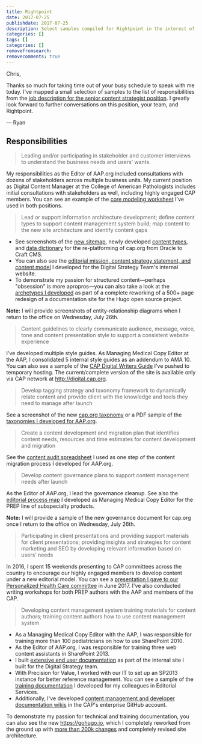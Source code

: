 ```yaml
---
title: Rightpoint
date: 2017-07-25
publishdate: 2017-07-25
description: Select samples compiled for Rightpoint in the interest of obtaining the position of Senior Content Strategist.
categories: []
tags: []
categories: []
removefromsearch:
removecomments: true
---
```


Chris,

Thanks so much for taking time out of your busy schedule to speak with me today. I've mapped a small selection of samples to the list of responsibilities from the [job description for the senior content strategist position][jobdescription]. I greatly look forward to further conversations on this position, your team, and Rightpoint.

&mdash; Ryan

## Responsibilities

> Leading and/or participating in stakeholder and customer interviews to understand the business needs and users’ wants.

My responsibilities as the Editor of AAP.org included consultations with dozens of stakeholders across multiple business units. My current position as Digital Content Manager at the College of American Pathologists includes initial consultations with stakeholders as well, including highly engaged CAP members. You can see an example of the [core modeling worksheet](/samples/core-modeling.pdf) I've used in both positions. 

> Lead or support information architecture development; define content types to support content management system build; map content to the new site architecture and identify content gaps

* See screenshots of the [new sitemap][caporgsitemap], newly developed [content types][contenttypes], and [data dictionary][datadictionary] for the re-platforming of cap.org from Oracle to Craft CMS. 
* You can also see the [editorial mission, content strategy statement, and content model][dstdocsedmission] I developed for the Digital Strategy Team's internal website.
* To demonstrate my passion for structured content&mdash;perhaps "obsession" is more apropros&mdash;you can also take a look at the [archetypes I developed][archetypes] as part of a complete reworking of a 500+ page redesign of a documentation site for the Hugo open source project.

**Note:** I will provide screenshots of entity-relationship diagrams when I return to the office on Wednesday, July 26th.


> Content guidelines to clearly communicate audience, message, voice, tone and content presentation style to support a consistent website experience

I've developed multiple style guides. As Managing Medical Copy Editor at the AAP, I consolidated 5 internal style guides as an addendum to AMA 10. You can also see a sample of the [CAP Digital Writers Guide](https://dst-temp.netlify.com/digital-writers-guide/) I've pushed to temporary hosting. The current/complete version of the site is available only via CAP network at http://digital.cap.org.

> Develop tagging strategy and taxonomy framework to dynamically relate content and provide client with the knowledge and tools they need to manage after launch

See a screenshot of the new [cap.org taxonomy][caporgtaxonomy] or a PDF sample of the [taxonomies I developed for AAP.org][aaporgtaxonomies].

> Create a content development and migration plan that identifies content needs, resources and time estimates for content development and migration

See the [content audit spreadsheet][aaporgaudit] I used as one step of the content migration process I developed for AAP.org.

> Develop content governance plans to support content management needs after launch

As the Editor of AAP.org, I lead the governance cleanup. See also the [editorial process map][processmap] I developed as Managing Medical Copy Editor for the PREP line of subspecialty products. 

**Note:** I will provide a sample of the new governance document for cap.org once I return to the office on Wednesday, July 26th. 

> Participating in client presentations and providing support materials for client presentations; providing insights and strategies for content marketing and SEO by developing relevant information based on users’ needs

In 2016, I spent 15 weekends presenting to CAP committees across the country to encourage our highly engaged members to develop content under a new editorial model. You can see a [presentation I gave to our Personalized Health Care committee][phcpresentation] in June 2017. I've also conducted writing workshops for both PREP authors with the AAP and members of the CAP.

> Developing content management system training materials for content authors; training content authors how to use content management system

* As a Managing Medical Copy Editor with the AAP, I was responsible for training more than 100 pediatricians on how to use SharePoint 2010. 
* As the Editor of AAP.org, I was responsible for training three web content assistants in SharePoint 2013. 
* I built [extensive end user documentation][dstdocs] as part of the internal site I built for the Digital Strategy team.
* With Precision for Value, I worked with our IT to set up an SP2013 instance for better reference management. You can see a sample of the [training documentation][precisionwiki] I developed for my colleagues in Editorial Services. 
* Additionally, I've developed [content management and developer documentation wikis][capwiki] in the CAP's enterprise GitHub account.

To demonstrate my passion for technical and training documentation, you can also see the new https://gohugo.io, which I completely reworked from the ground up with [more than 200k changes][hugocontribute] and completely revised site architecture.


[aaporgaudit]: /samples/aaporg-content-audit.xlsx
[aaporgtaxonomies]: /samples/aaporg-taxonomies.pdf
[archetypes]: https://github.com/gohugoio/gohugoioTheme/tree/master/archetypes
[caporgtaxonomy]: /samples/caporg-taxonomy.png
[caporgsitemap]: /samples/caporg-sitemap.png
[capwiki]: /samples/caporg-github-wiki.png
[contenttypes]: /samples/caporg-content-types.png
[datadictionary]: /samples/caporg-data-dictionary.png
[dstdocs]: https://dst-temp.netlify.com/docs/
[dstdocsedmission]: https://dst-temp.netlify.com/docs/#editorial-mission
[hugocontribute]: https://github.com/gohugoio/hugoDocs/graphs/contributors
[phcpresentation]: https://phc.netlify.com/
[precisionwiki]: /samples/wiki-training-sample.pdf
[processmap]: /samples/prep-process-model.pdf
[jobdescription]: https://www.linkedin.com/jobs/view/343546058 "Visit the complete job description for Senior Content Strategist on LinkedIn."
